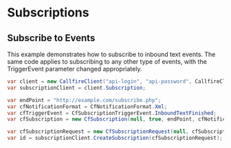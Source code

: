 Subscriptions
=============

## Subscribe to Events

This example demonstrates how to subscribe to inbound text events. The same
code applies to subscribing to any other type of events, with the TriggerEvent
parameter changed appropriately.

```c#
var client = new CallfireClient("api-login", "api-password", CallfireClients.Rest);
var subscriptionClient = client.Subscription;

var endPoint = "http://example.com/subscribe.php";
var cfNotificationFormat = CfNotificationFormat.Xml;
var cfTriggerEvent = CfSubscriptionTriggerEvent.InboundTextFinished;
var cfSubscription = new CfSubscription(null, true, endPoint, cfNotificationFormat, cfTriggerEvent, null);

var cfSubscriptionRequest = new CfSubscriptionRequest(null, cfSubscription);
var id = subscriptionClient.CreateSubscription(cfSubscriptionRequest);
```
